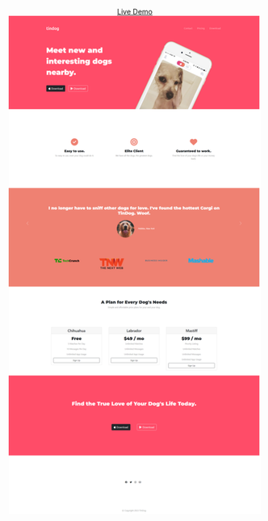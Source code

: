 <p align="center">
  <a href="https://remarkeyable.github.io/TinDog-BS/" align="center"> Live Demo </a>  
<img src="images/1.png" style="width: 500px;">
</p>
